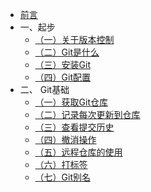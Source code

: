 * [前言](README.md)
* 一、起步
  - [（一）关于版本控制](起步/1.%20关于版本控制.md)
  - [（二）Git是什么](起步/2.%20Git是什么.md)
  - [（三）安装Git]()
  - [（四）Git配置](起步/4.%20Git配置.md)
* 二、 Git基础
  - [（一）获取Git仓库](Git基础/1.%20获取Git仓库.md)
  - [（二）记录每次更新到仓库](Git基础/2.%20记录每次更新到仓库.md)
  - [（三）查看提交历史](Git基础/3.%20查看提交历史.md)
  - [（四）撤消操作](Git基础/4.%20撤消操作.md)
  - [（五）远程仓库的使用](Git基础/5.%20远程仓库的使用.md)
  - [（六）打标签](Git基础/6.%20打标签.md)
  - [（七）Git别名](Git基础/7.%20Git别名.md)